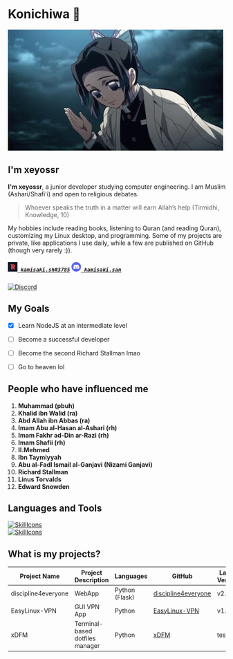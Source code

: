 <!-- 
<h1 align="left">
  <a href="https://github.com/xeyossr">
    <img src="https://readme-typing-svg.herokuapp.com/?lines=Hello,+There!+👋;I+am+Xeyossr....;Nice+to+meet+you!&center=true&size=30">
  </a>
</h1>
-->
# Konichiwa 👋
![moshimoshi](assets/moshimoshi.gif)
## I'm xeyossr
**I'm xeyossr**, a junior developer studying computer engineering. I am Muslim (Ashari/Shafi'i) and open to religious debates. 
> Whoever speaks the truth in a matter will earn Allah’s help (Tirmidhi, Knowledge, 10)

My hobbies include reading books, listening to Quran (and reading Quran), customizing my Linux desktop, and programming. Some of my projects are private, like applications I use daily, while a few are published on GitHub (though very rarely :)). 

<h5 align="left">
  <code><a href="https://app.revolt.chat/user/01J9ZXZ9A7SCXR44D0WWVW8YVK" title="kamisaki.sh#3785"><img width="22" src="assets/revolt.svg"> kamisaki.sh#3785</a></code>
  <code><a href="https://www.discord.com/users/1279151593056632949" title="kamisaki.san"><img width="22" src="assets/discord.svg"> kamisaki.san</a></code>
</h5>

<a href="https://discord.com/users/1279151593056632949">
<img src="https://discord.c99.nl/widget/theme-3/1279151593056632949.png" alt="Discord"/>
</a>

## My Goals
- [x] Learn NodeJS at an intermediate level
- [ ] Become a successful developer
- [ ] Become the second Richard Stallman lmao
- [ ] Go to heaven lol


## People who have influenced me

1. **Muhammad (pbuh)**
2. **Khalid ibn Walid (ra)**
3. **Abd Allah ibn Abbas (ra)**
4. **Imam Abu al-Hasan al-Ashari (rh)**
5. **Imam Fakhr ad-Din ar-Razi (rh)**
6. **Imam Shafii (rh)**
7. **II.Mehmed**
8. **Ibn Taymiyyah**
9. **Abu al-Fadl Ismail al-Ganjavi (Nizami Ganjavi)**
10. **Richard Stallman**
11. **Linus Torvalds**
12. **Edward Snowden**


## Languages and Tools

[![SkillIcons](https://skillicons.dev/icons?i=html,css,js,python,flask,nodejs,electron,expressjs,discordjs,mongodb,mysql)](https://skillicons.dev)<br/>
[![SkillIcons](https://skillicons.dev/icons?i=linux,arch,vscode,discord,stackoverflow)](https://skillicons.dev)<br/>

## What is my projects?

| Project Name        | Project Description             | Languages      | GitHub                                                                | Latest Version |
|---------------------|---------------------------------|----------------|-----------------------------------------------------------------------|----------------|
| discipline4everyone | WebApp                          | Python (Flask) | [discipline4everyone](https://github.com/xeyossr/discipline4everyone) | v2.4           |
| EasyLinux-VPN       | GUI VPN App                     | Python         | [EasyLinux-VPN](https://github.com/xeyossr/EasyLinux-VPN)             | v1.1.0         |
| xDFM                | Terminal-based dotfiles manager | Python         | [xDFM](https://github.com/xeyossr/xDFM)                               | testing        |

